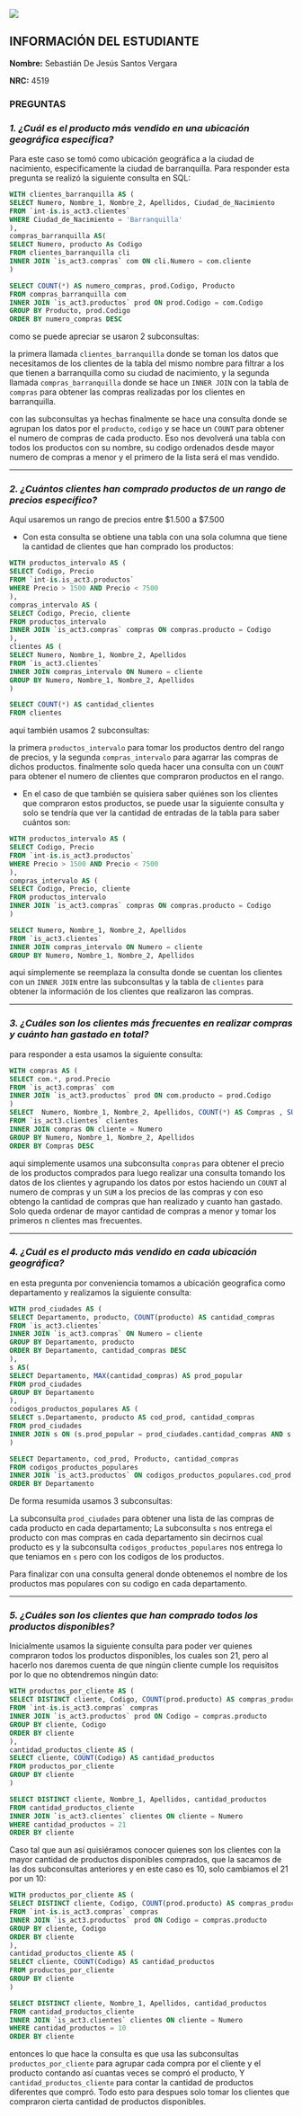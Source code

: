 ![](https://upload.wikimedia.org/wikipedia/commons/f/ff/Logo_uninorte_colombia.jpg)
## INFORMACIÓN DEL ESTUDIANTE
**Nombre:** Sebastián De Jesús Santos Vergara

**NRC:**  4519

### PREGUNTAS
### _1.	¿Cuál es el producto más vendido en una ubicación geográfica específica?_


Para este caso se tomó como ubicación geográfica a la ciudad de nacimiento, especificamente la ciudad de barranquilla. Para responder esta pregunta se realizó la siguiente consulta en SQL:

```sql
WITH clientes_barranquilla AS (
SELECT Numero, Nombre_1, Nombre_2, Apellidos, Ciudad_de_Nacimiento
FROM `int-is.is_act3.clientes` 
WHERE Ciudad_de_Nacimiento = 'Barranquilla'
), 
compras_barranquilla AS(
SELECT Numero, producto As Codigo
FROM clientes_barranquilla cli
INNER JOIN `is_act3.compras` com ON cli.Numero = com.cliente
)

SELECT COUNT(*) AS numero_compras, prod.Codigo, Producto 
FROM compras_barranquilla com
INNER JOIN `is_act3.productos` prod ON prod.Codigo = com.Codigo
GROUP BY Producto, prod.Codigo
ORDER BY numero_compras DESC
```

como se puede apreciar se usaron 2 subconsultas:

la primera llamada  `clientes_barranquilla` donde se toman los datos que necesitamos de los clientes de la tabla del mismo nombre para filtrar a los que tienen a barranquilla como su ciudad de nacimiento, y la segunda llamada `compras_barranquilla` donde se hace un `INNER JOIN` con la tabla de `compras` para obtener las compras realizadas por los clientes en barranquilla.

con las subconsultas ya hechas finalmente se hace una consulta donde se agrupan los datos por el `producto`, `codigo` y se hace un `COUNT` para obtener el numero de compras de cada producto. Eso nos devolverá una tabla con todos los productos con su nombre, su codigo ordenados desde mayor numero de compras a menor y el primero de la lista será el mas vendido.
***
### _2.	¿Cuántos clientes han comprado productos de un rango de precios específico?_

Aquí usaremos un rango de precios entre $1.500 a $7.500

-	Con esta consulta se obtiene una tabla con una sola columna que tiene la cantidad de clientes que han comprado los productos:

```sql
WITH productos_intervalo AS (
SELECT Codigo, Precio
FROM `int-is.is_act3.productos` 
WHERE Precio > 1500 AND Precio < 7500
), 
compras_intervalo AS (
SELECT Codigo, Precio, cliente
FROM productos_intervalo 
INNER JOIN `is_act3.compras` compras ON compras.producto = Codigo
),
clientes AS (
SELECT Numero, Nombre_1, Nombre_2, Apellidos
FROM `is_act3.clientes` 
INNER JOIN compras_intervalo ON Numero = cliente
GROUP BY Numero, Nombre_1, Nombre_2, Apellidos
)

SELECT COUNT(*) AS cantidad_clientes
FROM clientes
```
aqui también usamos 2 subconsultas:

la primera `productos_intervalo` para tomar los productos dentro del rango de precios, y la segunda `compras_intervalo` para agarrar las compras de dichos productos. finalmente solo queda hacer una consulta con un `COUNT` para obtener el numero de clientes que compraron productos en el rango.


-	En el caso de que también se quisiera saber quiénes son los clientes que compraron estos productos, se puede usar la siguiente consulta y solo se tendría que ver la cantidad de entradas de la tabla para saber cuántos son:

```sql
WITH productos_intervalo AS (
SELECT Codigo, Precio
FROM `int-is.is_act3.productos` 
WHERE Precio > 1500 AND Precio < 7500
), 
compras_intervalo AS (
SELECT Codigo, Precio, cliente
FROM productos_intervalo 
INNER JOIN `is_act3.compras` compras ON compras.producto = Codigo
)

SELECT Numero, Nombre_1, Nombre_2, Apellidos
FROM `is_act3.clientes` 
INNER JOIN compras_intervalo ON Numero = cliente
GROUP BY Numero, Nombre_1, Nombre_2, Apellidos

```
aqui simplemente se reemplaza la consulta donde se cuentan los clientes con un `INNER JOIN` entre las subconsultas y la tabla de `clientes` para obtener la información de los clientes que realizaron las compras.
***
### _3.	¿Cuáles son los clientes más frecuentes en realizar compras y cuánto han gastado en total?_

para responder a esta usamos la siguiente consulta:

```sql
WITH compras AS (
SELECT com.*, prod.Precio
FROM `is_act3.compras` com
INNER JOIN `is_act3.productos` prod ON com.producto = prod.Codigo
)
SELECT  Numero, Nombre_1, Nombre_2, Apellidos, COUNT(*) AS Compras , SUM(precio) AS Total_Gastado
FROM `is_act3.clientes` clientes
INNER JOIN compras ON cliente = Numero
GROUP BY Numero, Nombre_1, Nombre_2, Apellidos
ORDER BY Compras DESC
```

aqui simplemente usamos una subconsulta `compras` para obtener el precio de los productos comprados para luego realizar una consulta tomando los datos de los clientes y agrupando los datos por estos haciendo un `COUNT` al numero de compras y un `SUM` a los precios de las compras y con eso obtengo la cantidad de compras que han realizado y cuanto han gastado. Solo queda ordenar de mayor cantidad de compras a menor y tomar los primeros n clientes mas frecuentes.
***
### _4.	¿Cuál es el producto más vendido en cada ubicación geográfica?_
en esta pregunta por conveniencia tomamos a ubicación geografica como departamento y realizamos la siguiente consulta:

```sql
WITH prod_ciudades AS (
SELECT Departamento, producto, COUNT(producto) AS cantidad_compras
FROM `is_act3.clientes`
INNER JOIN `is_act3.compras` ON Numero = cliente
GROUP BY Departamento, producto
ORDER BY Departamento, cantidad_compras DESC
), 
s AS(
SELECT Departamento, MAX(cantidad_compras) AS prod_popular
FROM prod_ciudades
GROUP BY Departamento
),
codigos_productos_populares AS (
SELECT s.Departamento, producto AS cod_prod, cantidad_compras
FROM prod_ciudades
INNER JOIN s ON (s.prod_popular = prod_ciudades.cantidad_compras AND s.Departamento = prod_ciudades.Departamento)
)

SELECT Departamento, cod_prod, Producto, cantidad_compras
FROM codigos_productos_populares
INNER JOIN `is_act3.productos` ON codigos_productos_populares.cod_prod = Codigo
ORDER BY Departamento

```

De forma resumida usamos 3 subconsultas:

La subconsulta `prod_ciudades` para obtener una lista de las compras de cada producto en cada departamento; La subconsulta `s` nos entrega el producto con mas compras en cada departamento sin decirnos cual producto es y la subconsulta `codigos_productos_populares` nos entrega lo que teniamos en `s` pero con los codigos de los productos.

Para finalizar con una consulta general donde obtenemos el nombre de los productos mas populares con su codigo en cada departamento.
***
### _5.	¿Cuáles son los clientes que han comprado todos los productos disponibles?_
Inicialmente usamos la siguiente consulta para poder ver quienes compraron todos los productos disponibles, los cuales son 21, pero al hacerlo nos daremos cuenta de que ningún cliente cumple los requisitos por lo que no obtendremos ningún dato:

```sql
WITH productos_por_cliente AS (
SELECT DISTINCT cliente, Codigo, COUNT(prod.producto) AS compras_producto
FROM `int-is.is_act3.compras` compras
INNER JOIN `is_act3.productos` prod ON Codigo = compras.producto
GROUP BY cliente, Codigo
ORDER BY cliente
),
cantidad_productos_cliente AS (
SELECT cliente, COUNT(Codigo) AS cantidad_productos
FROM productos_por_cliente
GROUP BY cliente
)

SELECT DISTINCT cliente, Nombre_1, Apellidos, cantidad_productos
FROM cantidad_productos_cliente 
INNER JOIN `is_act3.clientes` clientes ON cliente = Numero
WHERE cantidad_productos = 21
ORDER BY cliente

```
Caso tal que aun así quisiéramos conocer quienes son los clientes con la mayor cantidad de productos disponibles comprados, que la sacamos de las dos subconsultas anteriores y en este caso es 10, solo cambiamos el 21 por un 10:

```sql
WITH productos_por_cliente AS (
SELECT DISTINCT cliente, Codigo, COUNT(prod.producto) AS compras_producto
FROM `int-is.is_act3.compras` compras
INNER JOIN `is_act3.productos` prod ON Codigo = compras.producto
GROUP BY cliente, Codigo
ORDER BY cliente
),
cantidad_productos_cliente AS (
SELECT cliente, COUNT(Codigo) AS cantidad_productos
FROM productos_por_cliente
GROUP BY cliente
)

SELECT DISTINCT cliente, Nombre_1, Apellidos, cantidad_productos
FROM cantidad_productos_cliente 
INNER JOIN `is_act3.clientes` clientes ON cliente = Numero
WHERE cantidad_productos = 10
ORDER BY cliente
```
entonces lo que hace la consulta es que usa las subconsultas `productos_por_cliente` para agrupar cada compra por el cliente y el producto contando así cuantas veces se compró el producto, Y `cantidad_productos_cliente` para contar la cantidad de productos diferentes que compró. Todo esto para despues solo tomar los clientes que compraron cierta cantidad de productos disponibles. 